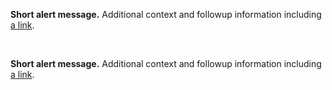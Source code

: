 
<section
  class="usa-site-alert usa-site-alert--emergency usa-site-alert--no-icon"
  aria-label="Site alert,,,,,"
>
  <div class="usa-alert">
    <div class="usa-alert__body">
      <p class="usa-alert__text">
        <strong>Short alert message.</strong> Additional context and followup
        information including
        <a class="usa-link" href="javascript:void(0);">a link</a>.
      </p>
    </div>
  </div>
</section>

<br/>

<section
  class="usa-site-alert usa-site-alert--info usa-site-alert--no-icon"
  aria-label="Site alert,,,,,"
>
  <div class="usa-alert">
    <div class="usa-alert__body">
      <p class="usa-alert__text">
        <strong>Short alert message.</strong> Additional context and followup
        information including
        <a class="usa-link" href="javascript:void(0);">a link</a>.
      </p>
    </div>
  </div>
</section>